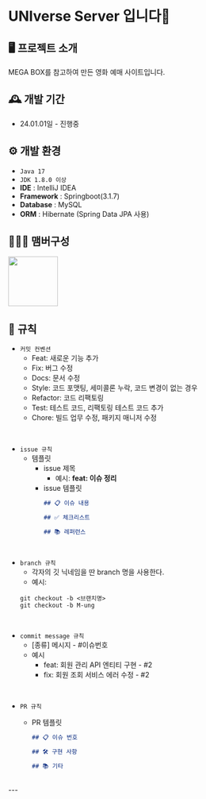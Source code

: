 # UNIverse Server 입니다🤎


## 🖥️ 프로젝트 소개
MEGA BOX를 참고하여 만든 영화 예매 사이트입니다.
<br>

## 🕰️ 개발 기간
* 24.01.01일 - 진행중

## ⚙️ 개발 환경
- `Java 17`
- `JDK 1.8.0 이상`
- **IDE** : IntelliJ IDEA
- **Framework** : Springboot(3.1.7)
- **Database** : MySQL
- **ORM** : Hibernate (Spring Data JPA 사용)

## 🧑‍🤝‍🧑 맴버구성
<p>
    <a href="https://github.com/M-ung">
      <img src="https://avatars.githubusercontent.com/u/126846468?v=4" width="100">
    </a>
</p>

## 📝 규칙
- `커밋 컨벤션`
    - Feat: 새로운 기능 추가
    - Fix: 버그 수정
    - Docs: 문서 수정
    - Style: 코드 포맷팅, 세미콜론 누락, 코드 변경이 없는 경우
    - Refactor: 코드 리팩토링
    - Test: 테스트 코드, 리팩토링 테스트 코드 추가
    - Chore: 빌드 업무 수정, 패키지 매니저 수정
<br>

- `issue 규칙`
    - 템플릿
        - issue 제목
            - 예시: **feat: 이슈 정리**
        - issue 템플릿
            ```markdown
            ## 📋 이슈 내용
            
            ## ✅ 체크리스트
            
            ## 📚 레퍼런스
            
            ```
<br>

- `branch 규칙`
    - 각자의 깃 닉네임을 딴 branch 명을 사용한다.
    - 예시: 
    ```
  git checkout -b <브랜치명>      
  git checkout -b M-ung
    ```
<br>

- `commit message 규칙`
    - [종류] 메시지 - #이슈번호
    - 예시
        - feat: 회원 관리 API 엔티티 구현 - #2
        - fix: 회원 조회 서비스 에러 수정 - #2
<br>

- `PR 규칙`
    - PR 템플릿

        ```markdown
        ## 📋 이슈 번호
        
        ## 🛠 구현 사항
        
        ## 📚 기타
        
        ```
<br>
---
